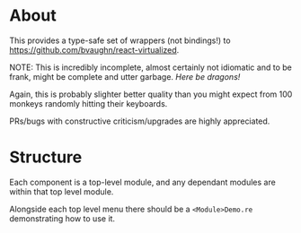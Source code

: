 # About

This provides a type-safe set of wrappers (not bindings!) to https://github.com/bvaughn/react-virtualized.

NOTE: This is incredibly incomplete, almost  certainly not idiomatic and to be frank, might be complete and utter garbage. _Here be dragons!_

Again, this is probably slighter better quality than you might expect from 100 monkeys randomly hitting their keyboards.

PRs/bugs with constructive criticism/upgrades are highly appreciated.

# Structure

Each component is a top-level module, and any dependant modules are within that top level module.

Alongside each top level menu there should be a `<Module>Demo.re` demonstrating how to use it.